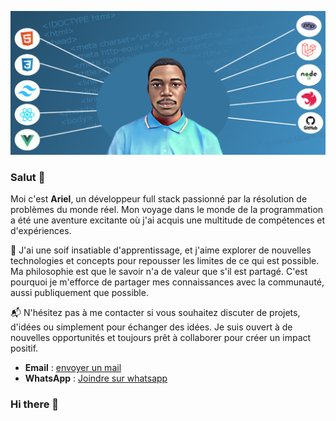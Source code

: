 ![alt text](https://raw.githubusercontent.com/Aripfizer/Aripfizer/main/aripfizer.png)

### Salut 👋

Moi c'est **Ariel**, un développeur full stack passionné par la résolution de problèmes du monde réel. Mon voyage dans le monde de la programmation a été une aventure excitante où j'ai acquis une multitude de compétences et d'expériences.

🧠 J'ai une soif insatiable d'apprentissage, et j'aime explorer de nouvelles technologies et concepts pour repousser les limites de ce qui est possible. Ma philosophie est que le savoir n'a de valeur que s'il est partagé. C'est pourquoi je m'efforce de partager mes connaissances avec la communauté, aussi publiquement que possible.

📬 N'hésitez pas à me contacter si vous souhaitez discuter de projets, d'idées ou simplement pour échanger des idées. Je suis ouvert à de nouvelles opportunités et toujours prêt à collaborer pour créer un impact positif.

*  **Email** : [envoyer un mail](mailto:arieldossou00@gmail.com)
*  **WhatsApp** : [Joindre sur whatsapp](https://wa.link/1j8gf1)


### Hi there 👋

<!--
**Aripfizer/Aripfizer** is a ✨ _special_ ✨ repository because its `README.md` (this file) appears on your GitHub profile.

Here are some ideas to get you started:

- 🔭 I’m currently working on ...
- 🌱 I’m currently learning ...
- 👯 I’m looking to collaborate on ...
- 🤔 I’m looking for help with ...
- 💬 Ask me about ...
- 📫 How to reach me: ...
- 😄 Pronouns: ...
- ⚡ Fun fact: ...
-->
